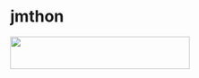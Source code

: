 # jmthon

<p align="left"><a href="https://heroku.com/deploy?template=https://github.com/jmthonar/music"> <img src="https://img.shields.io/badge/Deploy%20To%20Heroku-purple?style=for-the-badge&logo=heroku" width="320" height="58.45"/></a></p>
